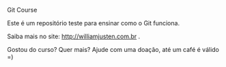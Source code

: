 Git Course

Este é um repositório teste para ensinar como o Git funciona.

Saiba mais no site: http://williamjusten.com.br .

Gostou do curso? Quer mais? Ajude com uma doação, até um café é válido =)